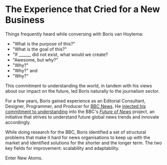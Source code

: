 # The Experience that Cried for a New Business

Things frequently heard while conversing with Boris van Hoytema:
* "What is the purpose of this?"
* "What is the goal of this?"
* "If ______ did not exist, what would we create?
* "Awesome, but why?"
* "Why?"
* "Why?"
and
* "Why?"

This commitment to understanding the world, in tandem with his views about our impact on the future, led Boris naturally to the journalism sector.

For a few years, Boris gained experience as an Editorial Consultant, Designer, Programmer, and Producer for [BBC News](http://www.bbc.com/news). He [injected his commitment to understanding](http://www.slideshare.net/SNDupdate/boris-van-hoytema-at-snddc-making-the-future-of-news-46870634?ref=http://www.snd.org/dc2015/finding-neverland-boris-van-hoytema-on-the-upside-of-utopia-plus-5-mantras-for-design/) into the BBC's [*Future of News*](http://www.bbc.co.uk/news/resources/idt-bbb9e158-4a1b-43c7-8b3b-9651938d4d6a) project, an initiative that strives to understand future global news trends and innovate accordingly.

While doing research for the BBC, Boris identified a set of structural problems that make it hard for news organisations to keep up with the market and identified solutions for the shorter and the longer term. The two key fields for improvement: scalability and adaptability.

Enter New Atoms. 

